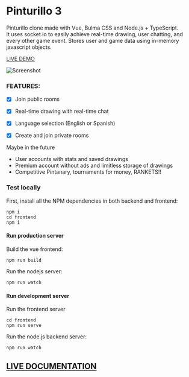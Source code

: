# Pinturillo 3

Pinturillo clone made with Vue, Bulma CSS and Node.js + TypeScript.  
It uses socket.io to easily achieve real-time drawing, user chatting, and every other game event.
Stores user and game data using in-memory javascript objects.

[LIVE DEMO](https://pinturillo3.herokuapp.com)

![Screenshot](https://i.imgur.com/HmzoRiR.png)

### FEATURES:

- [x] Join public rooms
- [x] Real-time drawing with real-time chat
- [x] Language selection (English or Spanish)
- [x] Create and join private rooms


Maybe in the future

- User accounts with stats and saved drawings
- Premium account without ads and limitless storage of drawings
- Competitive Pintanary, tournaments for money, RANKETS!!

### Test locally

First, install all the NPM dependencies in both backend and frontend:
```
npm i
cd frontend
npm i
```

#### Run production server

Build the vue frontend:

```
npm run build
```

Run the nodejs server:

```
npm run watch
```
#### Run development server
Run the frontend server
```
cd frontend
npm run serve
```

Run the node.js backend server:

```
npm run watch
```

## [LIVE DOCUMENTATION](https://pinturillo3-docs.netlify.com)

